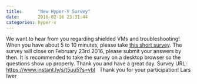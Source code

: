 ```yaml
---
title:      "New Hyper-V Survey"
date:       2016-02-16 23:31:44
categories: hyper-v
---
```

We want to hear from you regarding shielded VMs and troubleshooting! When you have about 5 to 10 minutes, please take [this short survey](https://www.instant.ly/s/t5uu5?s=vbl "Shielded VM Survey"). The survey will close on February 23rd 2016, please submit your answers by then. It is recommended to take the survey on a desktop browser so the questions show up properly. Thank you and have a great day. Survey URL: <https://www.instant.ly/s/t5uu5?s=vbl>   Thank you for your participation! Lars Iwer

